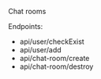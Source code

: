 Chat rooms

Endpoints:
- api/user/checkExist
- api/user/add
- api/chat-room/create
- api/chat-room/destroy
